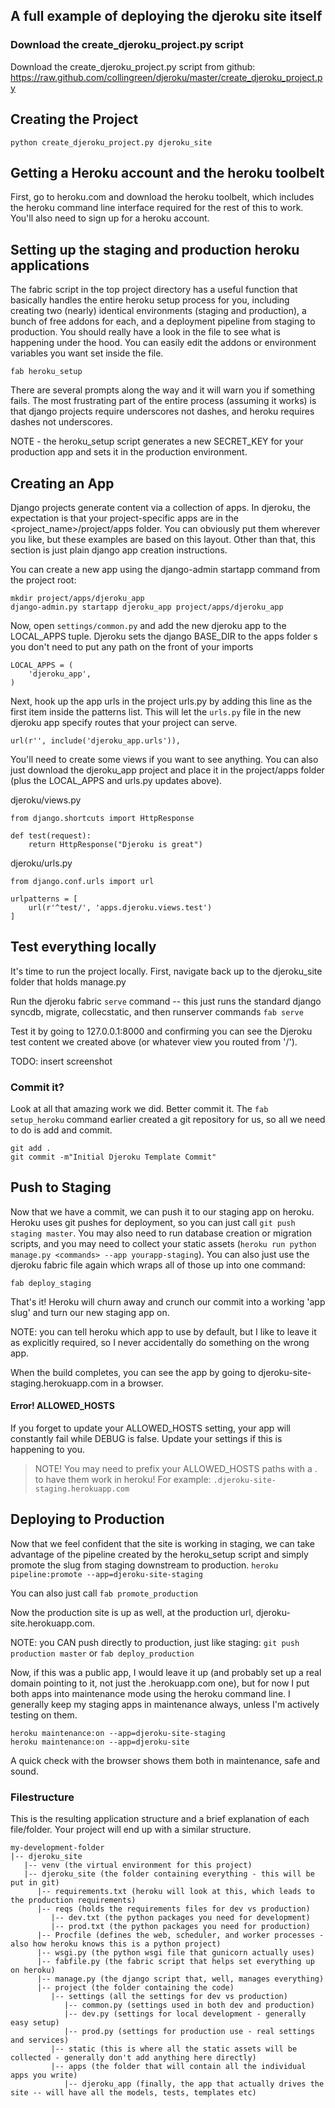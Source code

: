 ## A full example of deploying the djeroku site itself


### Download the create_djeroku_project.py script
Download the create_djeroku_project.py script from github:
https://raw.github.com/collingreen/djeroku/master/create_djeroku_project.py


## Creating the Project
`python create_djeroku_project.py djeroku_site`


## Getting a Heroku account and the heroku toolbelt
First, go to heroku.com and download the heroku toolbelt, which includes
the heroku command line interface required for the rest of this to work. You'll
also need to sign up for a heroku account.


## Setting up the staging and production heroku applications
The fabric script in the top project directory has a useful function that
basically handles the entire heroku setup process for you, including creating
two (nearly) identical environments (staging and production), a bunch of free
addons for each, and a deployment pipeline from staging to production. You
should really have a look in the file to see what is happening under the hood.
You can easily edit the addons or environment variables you want set inside the
file.

`fab heroku_setup`

There are several prompts along the way and it will warn you if something fails.
The most frustrating part of the entire process (assuming it works) is that
django projects require underscores not dashes, and heroku requires dashes
not underscores.

NOTE - the heroku_setup script generates a new SECRET_KEY for your production
app and sets it in the production environment.


## Creating an App
Django projects generate content via a collection of apps. In djeroku, the
expectation is that your project-specific apps are in the
<project_name>/project/apps folder. You can obviously put them wherever you
like, but these examples are based on this layout. Other than that, this section
is just plain django app creation instructions.

You can create a new app using the django-admin startapp command from the
project root:
~~~
mkdir project/apps/djeroku_app
django-admin.py startapp djeroku_app project/apps/djeroku_app
~~~

Now, open `settings/common.py` and add the new djeroku app to the LOCAL_APPS
tuple. Djeroku sets the django BASE_DIR to the apps folder s you don't need to
put any path on the front of your imports
~~~
LOCAL_APPS = (
    'djeroku_app',
)
~~~

Next, hook up the app urls in the project urls.py by adding this line as the
first item inside the patterns list. This will let the `urls.py` file in
the new djeroku app specify routes that your project can serve.

`url(r'', include('djeroku_app.urls')),`

You'll need to create some views if you want to see anything. You can also
just download the djeroku_app project and place it in the project/apps folder
(plus the LOCAL_APPS and urls.py updates above).


djeroku/views.py
~~~
from django.shortcuts import HttpResponse

def test(request):
    return HttpResponse("Djeroku is great")
~~~

djeroku/urls.py
~~~
from django.conf.urls import url

urlpatterns = [
    url(r'^test/', 'apps.djeroku.views.test')
]
~~~


## Test everything locally
It's time to run the project locally. First, navigate back up to the
djeroku_site folder that holds manage.py

Run the djeroku fabric `serve` command -- this just runs the standard
django syncdb, migrate, collecstatic, and then runserver commands
`fab serve`

Test it by going to 127.0.0.1:8000 and confirming you can see the Djeroku
test content we created above (or whatever view you routed from '/').

TODO: insert screenshot


### Commit it?
Look at all that amazing work we did. Better commit it. The `fab setup_heroku`
command earlier created a git repository for us, so all we need to do is add and
commit.

~~~
git add .
git commit -m"Initial Djeroku Template Commit"
~~~


## Push to Staging
Now that we have a commit, we can push it to our staging app on heroku. Heroku
uses git pushes for deployment, so you can just call `git push staging master`.
You may also need to run database creation or migration scripts, and you may
need to collect your static assets
(`heroku run python manage.py <commands> --app yourapp-staging`). You can also
just use the djeroku fabric file again which wraps all of those up into one
command:

`fab deploy_staging`

That's it! Heroku will churn away and crunch our commit into a working 'app
slug' and turn our new staging app on.

NOTE: you can tell heroku which app to use by default, but I like to leave
it as explicitly required, so I never accidentally do something on the wrong
app.

When the build completes, you can see the app by going to
djeroku-site-staging.herokuapp.com in a browser.


#### Error! ALLOWED_HOSTS
If you forget to update your ALLOWED_HOSTS setting, your app will constantly
fail while DEBUG is false. Update your settings if this is happening to you.

> NOTE! You may need to prefix your ALLOWED_HOSTS paths with a . to have them
  work in heroku!
  For example: `.djeroku-site-staging.herokuapp.com`



## Deploying to Production
Now that we feel confident that the site is working in staging, we can take
advantage of the pipeline created by the heroku_setup script and simply promote
the slug from staging downstream to production.
`heroku pipeline:promote --app=djeroku-site-staging`

You can also just call `fab promote_production`

Now the production site is up as well, at the production url,
djeroku-site.herokuapp.com.

NOTE: you CAN push directly to production, just like staging:
`git push production master`
or
`fab deploy_production`


Now, if this was a public app, I would leave it up (and probably set up a real
domain pointing to it, not just the .herokuapp.com one), but for now I put both
apps into maintenance mode using the heroku command line.  I generally keep my
staging apps in maintenance always, unless I'm actively testing on them.

~~~
heroku maintenance:on --app=djeroku-site-staging
heroku maintenance:on --app=djeroku-site
~~~

A quick check with the browser shows them both in maintenance, safe and sound.


### Filestructure
This is the resulting application structure and a brief explanation of each
file/folder. Your project will end up with a similar structure.

~~~
my-development-folder
|-- djeroku_site
   |-- venv (the virtual environment for this project)
   |-- djeroku_site (the folder containing everything - this will be put in git)
      |-- requirements.txt (heroku will look at this, which leads to the production requirements)
      |-- reqs (holds the requirements files for dev vs production)
         |-- dev.txt (the python packages you need for development)
         |-- prod.txt (the python packages you need for production)
      |-- Procfile (defines the web, scheduler, and worker processes - also how heroku knows this is a python project)
      |-- wsgi.py (the python wsgi file that gunicorn actually uses)
      |-- fabfile.py (the fabric script that helps set everything up on heroku)
      |-- manage.py (the django script that, well, manages everything)
      |-- project (the folder containing the code)
         |-- settings (all the settings for dev vs production)
            |-- common.py (settings used in both dev and production)
            |-- dev.py (settings for local development - generally easy setup)
            |-- prod.py (settings for production use - real settings and services)
         |-- static (this is where all the static assets will be collected - generally don't add anything here directly)
         |-- apps (the folder that will contain all the individual apps you write)
            |-- djeroku_app (finally, the app that actually drives the site -- will have all the models, tests, templates etc)
~~~
